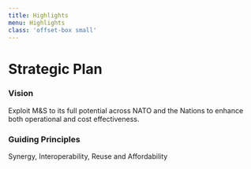 ```yaml
---
title: Highlights
menu: Highlights
class: 'offset-box small'
---
```


# Strategic Plan

### Vision
Exploit M&S to its full potential across NATO and the Nations to enhance both operational and cost effectiveness.

### Guiding Principles
Synergy, Interoperability, Reuse and Affordability
